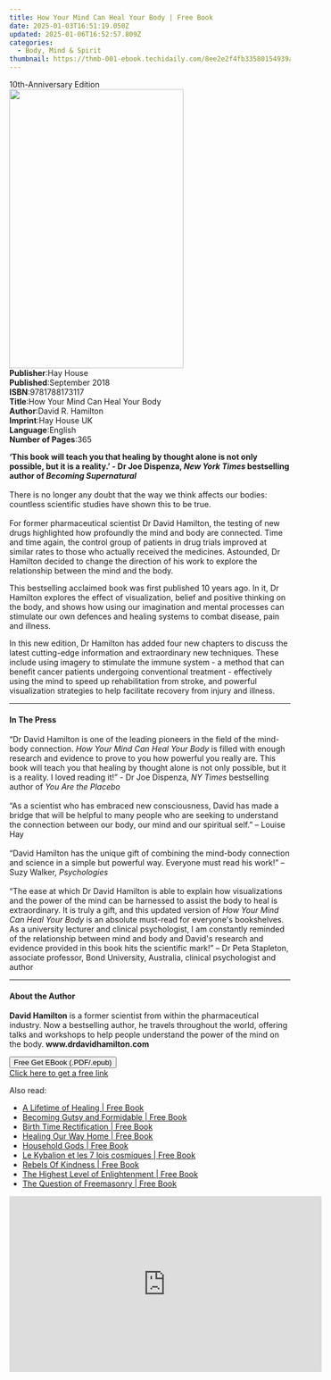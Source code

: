 ```yaml
---
title: How Your Mind Can Heal Your Body | Free Book
date: 2025-01-03T16:51:19.050Z
updated: 2025-01-06T16:52:57.809Z
categories:
  - Body, Mind & Spirit
thumbnail: https://thmb-001-ebook.techidaily.com/8ee2e2f4fb33580154939ac3ed51ae21f464db4b729cc585ccad327ca47566d7.jpg
---
```

<main id="book-container">
  <div class="flex flex-col">
    <div class="book-brief flex-1 py-6 px-4 sm:p-6 md:py-10 md:px-8">
      <!-- brief-->
      <div class="book-brief-main">10th-Anniversary Edition</div>
    </div>
    <div
      class="book-meta-info flex-1 grid gap-4 col-start-1 col-end-3 row-start-1 sm:mb-6 sm:grid-cols-4 lg:gap-6 lg:col-start-2 lg:row-end-6 lg:row-span-6 lg:mb-0"
    >
      <div
        class="book-meta-info-left place-content-center mt-4 p-4 text-sm leading-6 col-start-2 col-span-2 dark:text-slate-400"
      >
        <img
          class="w-full h-500 object-cover rounded-lg sm:h-255 sm:col-span-2 lg:col-span-full"
          src="https://img-001-ebook.techidaily.com/7eec46d2e564aac9e57d87c8d2bd1007c11d83b2be5011e01e796792c49c890b.jpg"
          alt=""
          width="312"
          height="500"
        />
      </div>
      <div
        class="book-meta-info-right mt-2 col-start-1 row-start-2 col-span-3 self-center"
      >
        <!-- meta data  -->
        <div class="flex flex-col px-4 md:px-8">
          <div class="flex-1">
            <strong>Publisher</strong>:<span class="px-2">Hay House</span>
          </div>
          <div class="flex-1">
            <strong>Published</strong>:<span class="px-2">September 2018</span>
          </div>
          <div class="flex-1">
            <strong>ISBN</strong>:<span class="px-2">9781788173117</span>
          </div>
          <div class="flex-1">
            <strong>Title</strong>:<span class="px-2"
              >How Your Mind Can Heal Your Body</span
            >
          </div>
          <div class="flex-1">
            <strong>Author</strong>:<span class="px-2">David R. Hamilton</span>
          </div>
          <div class="flex-1">
            <strong>Imprint</strong>:<span class="px-2">Hay House UK</span>
          </div>
          <div class="flex-1">
            <strong>Language</strong>:<span class="px-2">English</span>
          </div>
          <div class="flex-1">
            <strong>Number of Pages</strong>:<span class="px-2">365</span>
          </div>
        </div>
      </div>
    </div>
    <div class="book-description flex-1 py-6 px-4 sm:p-6 md:py-10 md:px-8">
      <div class="book-description-main">
        <div accordion-content="" id="description">
          <p>
            <b
              >‘This book will teach you that healing by thought alone is not
              only possible, but it is a reality.’ - Dr Joe Dispenza,
              <i>New York Times</i> bestselling author of
              <i>Becoming Supernatural</i><br /></b
            ><br />There is no longer any doubt that the way we think affects
            our bodies: countless scientific studies have shown this to be true.
            <br /><br />For former pharmaceutical scientist Dr David Hamilton,
            the testing of new drugs highlighted how profoundly the mind and
            body are connected. Time and time again, the control group of
            patients in drug trials improved at similar rates to those who
            actually received the medicines. Astounded, Dr Hamilton decided to
            change the direction of his work to explore the relationship between
            the mind and the body.
          </p>
          <p>
            This bestselling acclaimed book was first published 10 years ago. In
            it, Dr Hamilton explores the effect of visualization, belief and
            positive thinking on the body, and shows how using our imagination
            and mental processes can stimulate our own defences and healing
            systems to combat disease, pain and illness.
          </p>
          <p>
            In this new edition, Dr Hamilton has added four new chapters to
            discuss the latest cutting-edge information and extraordinary new
            techniques. These include using imagery to stimulate the immune
            system - a method that can benefit cancer patients undergoing
            conventional treatment - effectively using the mind to speed up
            rehabilitation from stroke, and powerful visualization strategies to
            help facilitate recovery from injury and illness.
          </p>
        </div>
        <div class="accordion-fader"></div>
      </div>
    </div>
    <div class="book-excerpts flex-1 py-6 px-4 sm:p-6 md:py-10 md:px-8">
      <!-- excerpts-->
      <div class="book-excerpts-main">
        <hr />
        <h4 class="placeholder placeholder-heading">
          <span>In The Press</span>
        </h4>
        <p></p>
        <p>
          “Dr David Hamilton is one of the leading pioneers in the field of the
          mind-body connection. <i>How Your Mind Can Heal Your Body</i> is
          filled with enough research and evidence to prove to you how powerful
          you really are. This book will teach you that healing by thought alone
          is not only possible, but it is a reality. I loved reading it!” - Dr
          Joe Dispenza, <i>NY Times</i> bestselling author of
          <i>You Are the Placebo</i><br /><br />
          “As a scientist who has embraced new consciousness, David has made a
          bridge that will be helpful to many people who are seeking to
          understand the connection between our body, our mind and our spiritual
          self.” – Louise Hay<br /><br />
          “David Hamilton has the unique gift of combining the mind-body
          connection and science in a simple but powerful way. Everyone must
          read his work!” – Suzy Walker, <i>Psychologies</i><br /><br />
          “The ease at which Dr David Hamilton is able to explain how
          visualizations and the power of the mind can be harnessed to assist
          the body to heal is extraordinary. It is truly a gift, and this
          updated version of&nbsp;<i>How Your Mind Can Heal Your Body</i
          >&nbsp;is an absolute must-read for everyone's bookshelves. As a
          university lecturer and clinical psychologist, I am constantly
          reminded of the relationship between mind and body and David's
          research and evidence provided in this book hits the scientific mark!”
          – Dr Peta Stapleton, associate professor, Bond University, Australia,
          clinical psychologist and author
        </p>
        <p></p>
      </div>
    </div>
    <div class="book-about-author flex-1 py-6 px-4 sm:p-6 md:py-10 md:px-8">
      <!-- about author-->
      <div class="book-main-author-main">
        <hr />
        <h4 class="placeholder placeholder-heading">
          <span>About the Author</span>
        </h4>
        <p>
          <b>David Hamilton</b>&nbsp;is a former scientist from within the
          pharmaceutical industry. Now a bestselling author, he travels
          throughout the world, offering talks and workshops to help people
          understand the power of the mind on the body.<b
            >&nbsp;www.drdavidhamilton.com</b
          >
        </p>
      </div>
    </div>
    <div class="book-free-get flex-1 py-6 px-4 sm:p-6 md:py-10 md:px-8">
      <button
        id="btn-free-get"
        class="bg-blue-500 hover:bg-blue-700 text-white font-bold py-2 px-4 rounded"
      >
        Free Get EBook (.PDF/.epub)
      </button>
      <div id="countdown-display" class="px-2 text-lg mt-2"></div>
      <a
        id="free-link"
        class="hidden bg-blue-500 hover:bg-blue-700 text-white font-bold py-2 px-4 rounded"
        href="https://www.ebooks.com/en-us/book/96326573/how-your-mind-can-heal-your-body/david-r-hamilton/"
        target="_blank"
        >Click here to get a free link</a
      >
    </div>
    <script>
      let countdownTime = 0;
      let countdownInterval = null;
      document
        .getElementById('btn-free-get')
        .addEventListener('click', startCountdown);
      function startCountdown() {
        countdownTime = new Date().getTime() + 60000 * 3;
        countdownInterval = setInterval(updateCountdown, 1000);
        document.getElementById('btn-free-get').disabled = true;
        document
          .getElementById('btn-free-get')
          .classList.add('bg-gray-500', 'cursor-not-allowed');
      }
      function updateCountdown() {
        let currentTime = new Date().getTime();
        let timeLeft = countdownTime - currentTime;
        let secondsLeft = Math.floor(timeLeft / 1000);
        document.getElementById('countdown-display').innerHTML =
          `Remaining time: ${secondsLeft} seconds.`;
        if (secondsLeft <= 0) {
          clearInterval(countdownInterval);
          document.getElementById('btn-free-get').classList.add('hidden');
          document.getElementById('free-link').classList.remove('hidden');
          document.getElementById('countdown-display').innerHTML = '';
        }
      }
    </script>
  </div>
</main>

<ins class="adsbygoogle"
      style="display:block"
      data-ad-client="ca-pub-7571918770474297"
      data-ad-slot="8358498916"
      data-ad-format="auto"
      data-full-width-responsive="true"></ins>
    

<span class="atpl-alsoreadstyle">Also read:</span>
<div><ul>
<li><a href="https://novels-ebooks.techidaily.com/210836604-9798987452455-a-lifetime-of-healing/"><u>A Lifetime of Healing | Free Book</u></a></li>
<li><a href="https://novels-ebooks.techidaily.com/210836658-9780645011302-becoming-gutsy-and-formidable/"><u>Becoming Gutsy and Formidable | Free Book</u></a></li>
<li><a href="https://novels-ebooks.techidaily.com/210836539-9798986988610-birth-time-rectification/"><u>Birth Time Rectification | Free Book</u></a></li>
<li><a href="https://novels-ebooks.techidaily.com/210838426-9781952692659-healing-our-way-home/"><u>Healing Our Way Home | Free Book</u></a></li>
<li><a href="https://novels-ebooks.techidaily.com/210835946-9783988263483-household-gods/"><u>Household Gods | Free Book</u></a></li>
<li><a href="https://novels-ebooks.techidaily.com/210838062-9782019469443-le-kybalion-et-les-7-lois-cosmiques/"><u>Le Kybalion et les 7 lois cosmiques | Free Book</u></a></li>
<li><a href="https://novels-ebooks.techidaily.com/210835737-9798987742907-rebels-of-kindness/"><u>Rebels Of Kindness | Free Book</u></a></li>
<li><a href="https://novels-ebooks.techidaily.com/210838409-9781401965075-the-highest-level-of-enlightenment/"><u>The Highest Level of Enlightenment | Free Book</u></a></li>
<li><a href="https://novels-ebooks.techidaily.com/210836596-9781088117859-the-question-of-freemasonry/"><u>The Question of Freemasonry | Free Book</u></a></li>
</ul></div>

<!-- affiliate ads begin -->
<iframe width="560" height="315" src="https://www.youtube.com/embed/Nyp7-xVwqHA?si=XCuZbpKLFIdrGQQh" title="YouTube video player" frameborder="0" allow="accelerometer; autoplay; clipboard-write; encrypted-media; gyroscope; picture-in-picture; web-share" referrerpolicy="strict-origin-when-cross-origin" allowfullscreen></iframe>
<!-- affiliate ads end -->

